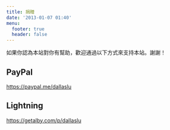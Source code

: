 ```yaml
---
title: 捐贈
date: '2013-01-07 01:40'
menu:
  footer: true
  header: false
---
```

如果你認為本站對你有幫助，歡迎通過以下方式來支持本站。謝謝！

## PayPal

<https://paypal.me/dallaslu>

## Lightning

<https://getalby.com/p/dallaslu>
